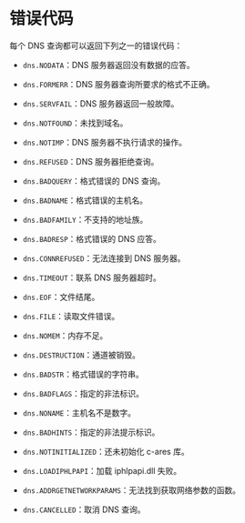 # 错误代码

每个 DNS 查询都可以返回下列之一的错误代码：

* `dns.NODATA`：DNS 服务器返回没有数据的应答。

* `dns.FORMERR`：DNS 服务器查询所要求的格式不正确。

* `dns.SERVFAIL`：DNS 服务器返回一般故障。

* `dns.NOTFOUND`：未找到域名。

* `dns.NOTIMP`：DNS 服务器不执行请求的操作。

* `dns.REFUSED`：DNS 服务器拒绝查询。

* `dns.BADQUERY`：格式错误的 DNS 查询。

* `dns.BADNAME`：格式错误的主机名。

* `dns.BADFAMILY`：不支持的地址族。

* `dns.BADRESP`：格式错误的 DNS 应答。

* `dns.CONNREFUSED`：无法连接到 DNS 服务器。

* `dns.TIMEOUT`：联系 DNS 服务器超时。

* `dns.EOF`：文件结尾。

* `dns.FILE`：读取文件错误。

* `dns.NOMEM`：内存不足。

* `dns.DESTRUCTION`：通道被销毁。

* `dns.BADSTR`：格式错误的字符串。

* `dns.BADFLAGS`：指定的非法标识。

* `dns.NONAME`：主机名不是数字。

* `dns.BADHINTS`：指定的非法提示标识。

* `dns.NOTINITIALIZED`：还未初始化 c-ares 库。

* `dns.LOADIPHLPAPI`：加载 iphlpapi.dll 失败。

* `dns.ADDRGETNETWORKPARAMS`：无法找到获取网络参数的函数。

* `dns.CANCELLED`：取消 DNS 查询。